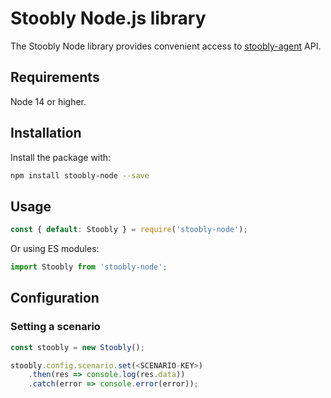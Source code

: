 # Stoobly Node.js library

The Stoobly Node library provides convenient access to [stoobly-agent](https://github.com/Stoobly/stoobly-agent) API.

## Requirements

Node 14 or higher.

## Installation

Install the package with:

```sh
npm install stoobly-node --save
```

## Usage

```js
const { default: Stoobly } = require('stoobly-node');
```

Or using ES modules:

```js
import Stoobly from 'stoobly-node';
```

## Configuration

### Setting a scenario

```js
const stoobly = new Stoobly();

stoobly.config.scenario.set(<SCENARIO-KEY>)
    .then(res => console.log(res.data))
    .catch(error => console.error(error));
```
